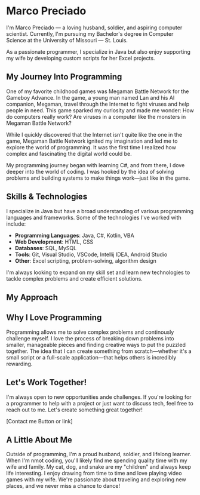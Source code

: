 # Marco Preciado

I'm Marco Preciado — a loving husband, soldier, and aspiring computer scientist. Currently, I'm pursuing my Bachelor's degree in Computer Science at the University of Missouri — St. Louis.

As a passionate programmer, I specialize in Java but also enjoy supporting my wife by developing custom scripts for her Excel projects.

## My Journey Into Programming

One of my favorite childhood games was Megaman Battle Network for the Gameboy Advance. In the game, a young man named Lan and his AI companion, Megaman, travel through the Internet to fight viruses and help people in need. This game sparked my curiosity and made me wonder: How do computers really work? Are viruses in a computer like the monsters in Megaman Battle Network?

While I quickly discovered that the Internet isn't quite like the one in the game, Megaman Battle Network ignited my imagination and led me to explore the world of programming. It was the first time I realized how complex and fascinating the digital world could be.

My programming journey began with learning C#, and from there, I dove deeper into the world of coding. I was hooked by the idea of solving problems and building systems to make things work—just like in the game.

## Skills & Technologies

I specialize in Java but have a broad understanding of various programming languages and frameworks. Some of the technologies I've worked with include:

- **Programming Languages**: Java, C#, Kotlin, VBA
- **Web Development**: HTML, CSS
- **Databases**: SQL, MySQL
- **Tools**: Git, Visual Studio, VSCode, Intellij IDEA, Android Studio
- **Other**: Excel scripting, problem-solving, algorithm design

I'm always looking to expand on my skill set and learn new technologies to tackle complex problems and create efficient solutions.

## My Approach

## Why I Love Programming

Programming allows me to solve complex problems and continously challenge myself. I love the process of breaking down problems into smaller, manageable pieces and finding creative ways to put the puzzled together. The idea that I can create something from scratch—whether it's a small script or a full-scale application—that helps others is incredibly rewarding.

## Let's Work Together!

I'm always open to new opportunities ande challenges. If you're looking for a programmer to help with a project or just want to discuss tech, feel free to reach out to me. Let's create something great together!

[Contact me Button or link]

## A Little About Me

Outside of programming, I'm a proud husband, soldier, and lifelong learner. When I'm nmot coding, you'll likely find me spending quality time with my wife and family. My cat, dog, and snake are my "children" and always keep life interesting. I enjoy drawing from time to time and love playing video games with my wife. We're passionate about traveling and exploring new places, and we never miss a chance to dance!
